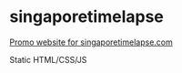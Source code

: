 # singaporetimelapse
[Promo website for singaporetimelapse.com](https://singaporetimelapse.com)

Static HTML/CSS/JS
